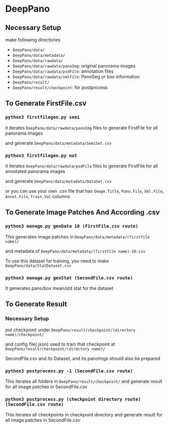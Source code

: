 # DeepPano

## Necessary Setup
make following directories
- `DeepPano/data/`
- `DeepPano/data/metadata/` 
- `DeepPano/data/rawdata/`
- `DeepPano/data/rawdata/panoImg`: original panorama images
- `DeepPano/data/rawdata/psdFile`: annotation files
- `DeepPano/data/rawdata/xmlFile`: PanoSeg or box information
- `DeepPano/result/`
- `DeepPano/result/checkpoint`: for postprocess


## To Generate FirstFile.csv
### `python3 firstfilegen.py semi`
it iterates `DeepPano/data/rawdata/panoImg` files to generate FirstFile for all panorama images

and generate `DeepPano/data/metadata/SemiSet.csv`
### `python3 firstfilegen.py not`
it iterates `DeepPano/data/rawdata/psdFile` files to generate FirstFile for all annotated panorama images

and generate `DeepPano/data/metadata/DataSet.csv`


or you can use your own .csv file that has `Image.Title`, `Pano.File`, `Xml.File`, `Annot.File`, `Train.Val` columns


## To Generate Image Patches And According .csv
### `python3 manage.py genData 10 (FirstFile.csv route)`
This generates image patches in `DeepPano/data/metadata/(firstfile name)/`

and metadata of `DeepPano/data/metadata/(firstfile name)-10.csv`

To use this dataset for training, you need to make `DeepPano/data/StatDataset.csv`

### `python3 manage.py genStat (SecondFile.csv route)`
It generates pano/box mean/std stat for the dataset


## To Generate Result
### Necessary Setup
put checkpoint under `DeepPano/result/checkpoint/(directory name)/checkpoint/`

and config file(.json) used to train that checkpoint at `DeepPano/result/checkpoint/(directory name)/`

SecondFile.csv and its Dataset, and its panoImgs should also be prepared

### `python3 postprocess.py -1 (SecondFile.csv route)`
This iterates all folders in `DeepPano/result/checkpoint/` and generate result for all image patches in SecondFile.csv
### `python3 postprocess.py (checkpoint directory route) (SecondFile.csv route)`
This iterates all checkpoints in checkpoint directory and generate result for all image patches in SecondFile.csv
